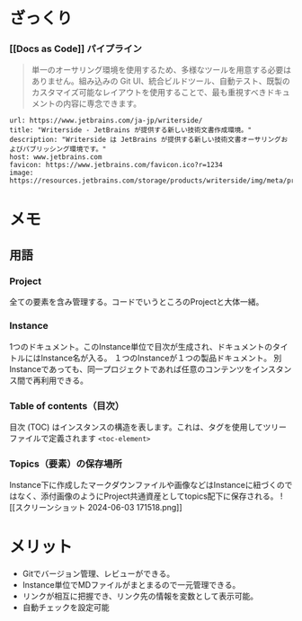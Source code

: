 # ざっくり
### [[Docs as Code]] パイプライン

> 単一のオーサリング環境を使用するため、多様なツールを用意する必要はありません。組み込みの Git UI、統合ビルドツール、自動テスト、既製のカスタマイズ可能なレイアウトを使用することで、最も重視すべきドキュメントの内容に専念できます。

```cardlink
url: https://www.jetbrains.com/ja-jp/writerside/
title: "Writerside - JetBrains が提供する新しい技術文書作成環境。"
description: "Writerside は JetBrains が提供する新しい技術文書オーサリングおよびパブリッシング環境です。"
host: www.jetbrains.com
favicon: https://www.jetbrains.com/favicon.ico?r=1234
image: https://resources.jetbrains.com/storage/products/writerside/img/meta/preview.png
```

# メモ
## 用語
### Project
全ての要素を含み管理する。コードでいうところのProjectと大体一緒。
### Instance
1つのドキュメント。このInstance単位で目次が生成され、ドキュメントのタイトルにはInstance名が入る。
１つのInstanceが１つの製品ドキュメント。
別Instanceであっても、同一プロジェクトであれば任意のコンテンツをインスタンス間で再利用できる。
### Table of contents（目次）
目次 (TOC) はインスタンスの構造を表します。これは、タグを使用してツリー ファイルで定義されます `<toc-element>`
### Topics（要素）の保存場所
Instance下に作成したマークダウンファイルや画像などはInstanceに紐づくのではなく、添付画像のようにProject共通資産としてtopics配下に保存される。
![[スクリーンショット 2024-06-03 171518.png]]

# メリット
- Gitでバージョン管理、レビューができる。
- Instance単位でMDファイルがまとまるので一元管理できる。
- リンクが相互に把握でき、リンク先の情報を変数として表示可能。
- 自動チェックを設定可能